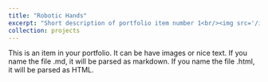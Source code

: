 ```yaml
---
title: "Robotic Hands"
excerpt: "Short description of portfolio item number 1<br/><img src='/images/RoboticHand.png' width='400'>"
collection: projects
---
```


This is an item in your portfolio. It can be have images or nice text. If you name the file .md, it will be parsed as markdown. If you name the file .html, it will be parsed as HTML. 
